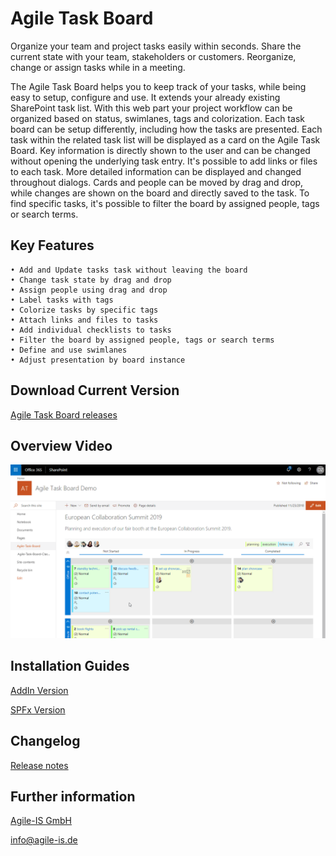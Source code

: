 # Agile Task Board
Organize your team and project tasks easily within seconds. Share the current state with your team, stakeholders or customers. Reorganize, change or assign tasks while in a meeting. 

The Agile Task Board helps you to keep track of your tasks, while being easy to setup, configure and use. It extends your already existing SharePoint task list. With this web part your project workflow can be organized based on status, swimlanes, tags and colorization.
Each task board can be setup differently, including how the tasks are presented. Each task within the related task list will be displayed as a card on the Agile Task Board. Key information is directly shown to the user and can be changed without opening the underlying task entry. It's possible to add links or files to each task. More detailed information can be displayed and changed throughout dialogs. Cards and people can be moved by drag and drop, while changes are shown on the board and directly saved to the task. To find specific tasks, it's possible to filter the board by assigned people, tags or search terms.
 
## Key Features
	• Add and Update tasks task without leaving the board
	• Change task state by drag and drop
	• Assign people using drag and drop
	• Label tasks with tags
	• Colorize tasks by specific tags
	• Attach links and files to tasks
	• Add individual checklists to tasks
	• Filter the board by assigned people, tags or search terms
	• Define and use swimlanes
	• Adjust presentation by board instance

## Download Current Version
[Agile Task Board releases](https://github.com/AgileIS/AgileTaskBoard/releases)

## Overview Video

[![Feature Overview](https://raw.githubusercontent.com/AgileIS/AgileTaskBoard/master/docs/images/TeaserOverview.gif)](https://www.youtube.com/watch?v=Omb4-xvUENI "Feature Overview")

## Installation Guides

[AddIn Version](docs/AddIn.md)

[SPFx Version](docs/SPFx.md)

## Changelog

[Release notes](Releasenotes.md)

## Further information

[Agile-IS GmbH](http://agile-is.de)

info@agile-is.de
